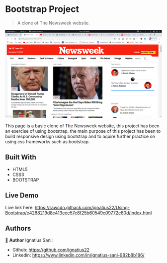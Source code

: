 # Bootstrap Project 

> A clone of The Newsweek website.

![](screenshot.png)

This page is a basic clone of The Newsweek website, this project has been an exercise of using bootstrap. the main purpose of this project has been to build responsive design using bootstrap and to aquire further practice on using css frameworks such as bootstrap. 

## Built With

- HTML5
- CSS3
- BOOTSTRAP

## Live Demo

Live link here: https://rawcdn.githack.com/ignatius22/Using-Bootstrap/e4288219d8c413eee57c8f25b60549c09772c80d/index.html


## Authors

👤 **Author**
Ignatius Sani:
- Github: https://github.com/ignatius22 
- Linkedin: https://www.linkedin.com/in/ignatius-sani-982b8b186/  




